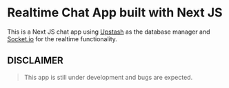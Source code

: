 # Realtime Chat App built with Next JS

This is a Next JS chat app using [Upstash](https://upstash.com) as the database manager and [Socket.io](https://www.npmjs.com/package/socket.io) for the realtime functionality.

## DISCLAIMER

> This app is still under development and bugs are expected.
